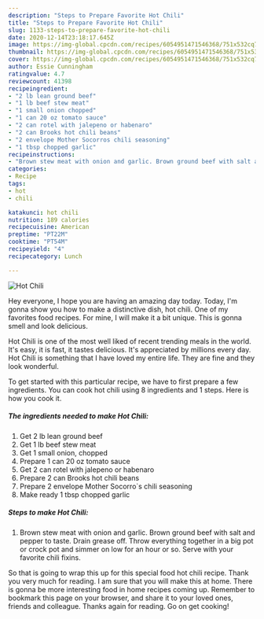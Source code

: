 ```yaml
---
description: "Steps to Prepare Favorite Hot Chili"
title: "Steps to Prepare Favorite Hot Chili"
slug: 1133-steps-to-prepare-favorite-hot-chili
date: 2020-12-14T23:18:17.645Z
image: https://img-global.cpcdn.com/recipes/6054951471546368/751x532cq70/hot-chili-recipe-main-photo.jpg
thumbnail: https://img-global.cpcdn.com/recipes/6054951471546368/751x532cq70/hot-chili-recipe-main-photo.jpg
cover: https://img-global.cpcdn.com/recipes/6054951471546368/751x532cq70/hot-chili-recipe-main-photo.jpg
author: Essie Cunningham
ratingvalue: 4.7
reviewcount: 41398
recipeingredient:
- "2 lb lean ground beef"
- "1 lb beef stew meat"
- "1 small onion chopped"
- "1 can 20 oz tomato sauce"
- "2 can rotel with jalepeno or habenaro"
- "2 can Brooks hot chili beans"
- "2 envelope Mother Socorros chili seasoning"
- "1 tbsp chopped garlic"
recipeinstructions:
- "Brown stew meat with onion and garlic. Brown ground beef with salt and pepper to taste. Drain grease off. Throw everything together in a big pot or crock pot and simmer on low for an hour or so. Serve with your favorite chili fixins."
categories:
- Recipe
tags:
- hot
- chili

katakunci: hot chili 
nutrition: 189 calories
recipecuisine: American
preptime: "PT22M"
cooktime: "PT54M"
recipeyield: "4"
recipecategory: Lunch

---
```



![Hot Chili](https://img-global.cpcdn.com/recipes/6054951471546368/751x532cq70/hot-chili-recipe-main-photo.jpg)

Hey everyone, I hope you are having an amazing day today. Today, I'm gonna show you how to make a distinctive dish, hot chili. One of my favorites food recipes. For mine, I will make it a bit unique. This is gonna smell and look delicious.



Hot Chili is one of the most well liked of recent trending meals in the world. It's easy, it is fast, it tastes delicious. It's appreciated by millions every day. Hot Chili is something that I have loved my entire life. They are fine and they look wonderful.


To get started with this particular recipe, we have to first prepare a few ingredients. You can cook hot chili using 8 ingredients and 1 steps. Here is how you cook it.

<!--inarticleads1-->

##### The ingredients needed to make Hot Chili:

1. Get 2 lb lean ground beef
1. Get 1 lb beef stew meat
1. Get 1 small onion, chopped
1. Prepare 1 can 20 oz tomato sauce
1. Get 2 can rotel with jalepeno or habenaro
1. Prepare 2 can Brooks hot chili beans
1. Prepare 2 envelope Mother Socorro`s chili seasoning
1. Make ready 1 tbsp chopped garlic




<!--inarticleads2-->

##### Steps to make Hot Chili:

1. Brown stew meat with onion and garlic. Brown ground beef with salt and pepper to taste. Drain grease off. Throw everything together in a big pot or crock pot and simmer on low for an hour or so. Serve with your favorite chili fixins.




So that is going to wrap this up for this special food hot chili recipe. Thank you very much for reading. I am sure that you will make this at home. There is gonna be more interesting food in home recipes coming up. Remember to bookmark this page on your browser, and share it to your loved ones, friends and colleague. Thanks again for reading. Go on get cooking!
